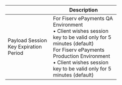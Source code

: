 <html>
  <table style="width: 70%;">
            <thead>
                <tr>
                    <th></th>
                    <th> Description </th>
                </tr>
            </thead>
            <tbody>
                <tr>
                    <td rowspan="1">Payload Session Key Expiration Period </br></td>
                    <td>For Fiserv ePayments QA Environment </br>
• Client wishes session key to be valid only for 5 minutes (default) </br>
For Fiserv ePayments Production Environment</br>
• Client wishes session key to be valid only for 5 minutes (default)</td>
                </tr>
            </tbody>
            </table>
</html>
